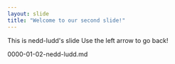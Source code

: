 ```yaml
---
layout: slide
title: "Welcome to our second slide!"
---
```

This is nedd-ludd's slide
Use the left arrow to go back!


0000-01-02-nedd-ludd.md
